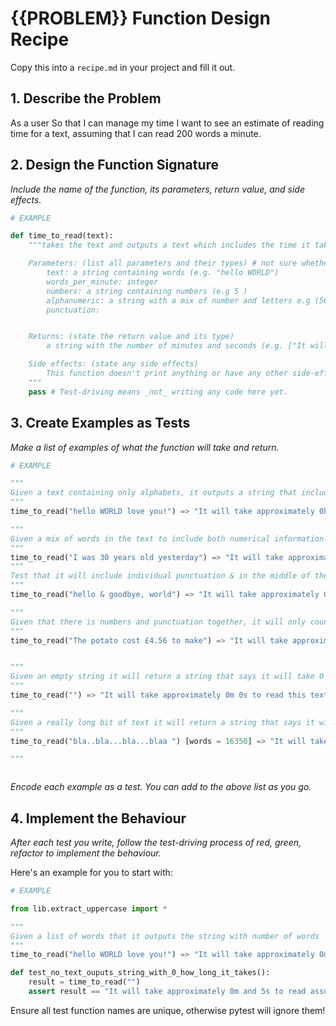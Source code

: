 # {{PROBLEM}} Function Design Recipe

Copy this into a `recipe.md` in your project and fill it out.

## 1. Describe the Problem

As a user
So that I can manage my time
I want to see an estimate of reading time for a text, assuming that I can read 200 words a minute.

## 2. Design the Function Signature

_Include the name of the function, its parameters, return value, and side effects._

```python
# EXAMPLE

def time_to_read(text):
    """takes the text and outputs a text which includes the time it takes to read the text

    Parameters: (list all parameters and their types) # not sure whether parameters mean just a string... or the different variations of parameters... )
        text: a string containing words (e.g. "hello WORLD")
        words_per_minute: integer
        numbers: a string containing numbers (e.g 5 )
        alphanumeric: a string with a mix of number and letters e.g (56yo)
        punctuation:


    Returns: (state the return value and its type)
        a string with the number of minutes and seconds (e.g. ["It will take you 0h 4m and 30s to read this text assuming I can read 200 words per minute"])

    Side effects: (state any side effects)
        This function doesn't print anything or have any other side-effects
    """
    pass # Test-driving means _not_ writing any code here yet.
```

## 3. Create Examples as Tests

_Make a list of examples of what the function will take and return._

```python
# EXAMPLE

"""
Given a text containing only alphabets, it outputs a string that includes the time it takes to read the text
"""
time_to_read("hello WORLD love you!") => "It will take approximately 0h 0m and 1s to read this text assuming I can read 200 words a minute"

"""
Given a mix of words in the text to include both numerical information it will consider it and will outpiut the string to say how long it will take to read
"""
time_to_read("I was 30 years old yesterday") => "It will take approximately 0h 0m 8s to read this text assuming I can read 200 words a minute"
"""
Test that it will include individual punctuation & in the middle of the text and count those as words
"""
time_to_read("hello & goodbye, world") => "It will take approximately 0h 0m 6s to read this text assuming I can read 200 words a minute"

"""
Given that there is numbers and punctuation together, it will only count it as one word
"""
time_to_read("The potato cost £4.56 to make") => "It will take approximately 0m 8s to read this text assuming I can read 200 words a minute"


"""
Given an empty string it will return a string that says it will take 0 seconds to read
"""
time_to_read("") => "It will take approximately 0m 0s to read this text assuming I can read 200 words a minute"

"""
Given a really long bit of text it will return a string that says it will take minutes and seconds also!
"""
time_to_read("bla..bla...bla...blaa ") [words = 16350] => "It will take approximately 1h 21m 45s to read this text assuming I can read 200 words a minute"

"""



```

_Encode each example as a test. You can add to the above list as you go._

## 4. Implement the Behaviour

_After each test you write, follow the test-driving process of red, green, refactor to implement the behaviour._

Here's an example for you to start with:

```python
# EXAMPLE

from lib.extract_uppercase import *

"""
Given a list of words that it outputs the string with number of words 
"""
time_to_read("hello WORLD love you!") => "It will take approximately 0m and 5s to read assuming I can read 200 words a minute"

def test_no_text_ouputs_string_with_0_how_long_it_takes():
    result = time_to_read("")
    assert result == "It will take approximately 0m and 5s to read assuming I can read 200 words a minute"
```

Ensure all test function names are unique, otherwise pytest will ignore them!
